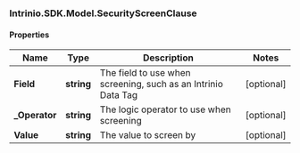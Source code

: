 ### Intrinio.SDK.Model.SecurityScreenClause
#### Properties

Name | Type | Description | Notes
------------ | ------------- | ------------- | -------------
**Field** | **string** | The field to use when screening, such as an Intrinio Data Tag | [optional] 
**_Operator** | **string** | The logic operator to use when screening | [optional] 
**Value** | **string** | The value to screen by | [optional] 

